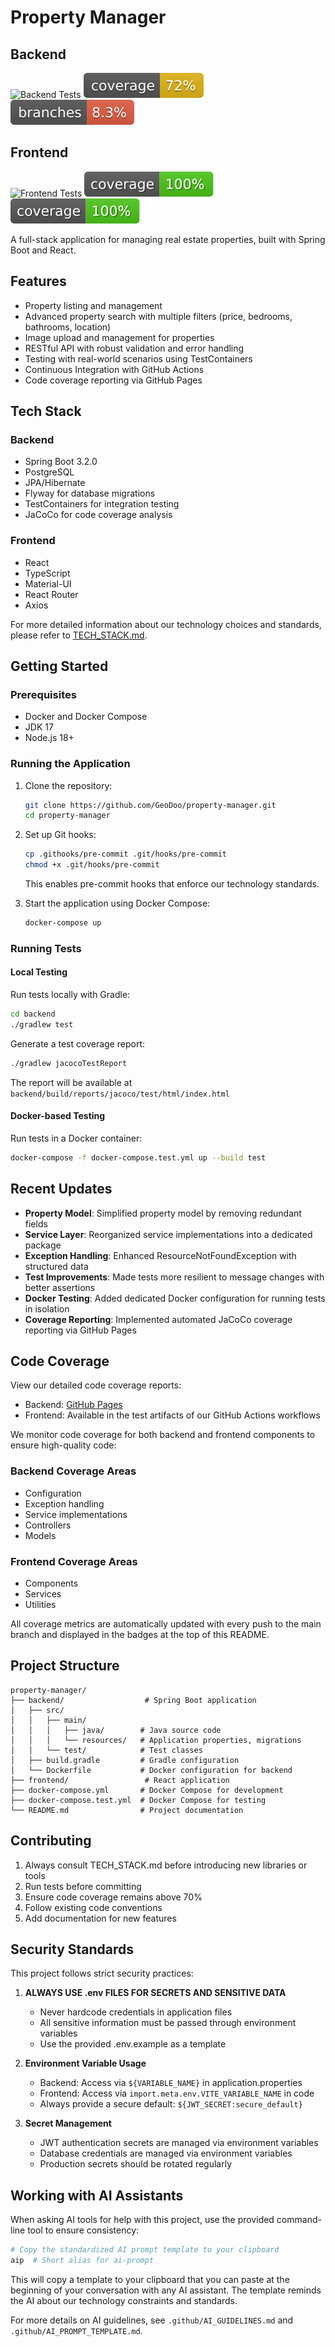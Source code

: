 # Property Manager

## Backend
![Backend Tests](https://github.com/GeoDoo/property-manager/actions/workflows/backend.yml/badge.svg)
![Backend Coverage](https://github.com/GeoDoo/property-manager/blob/main/.github/badges/jacoco.svg)
![Backend Branches](https://github.com/GeoDoo/property-manager/blob/main/.github/badges/branches.svg)

## Frontend
![Frontend Tests](https://github.com/GeoDoo/property-manager/actions/workflows/frontend.yml/badge.svg)
![Frontend Coverage](https://github.com/GeoDoo/property-manager/blob/main/.github/badges/frontend-coverage.svg)
![Frontend Branches](https://github.com/GeoDoo/property-manager/blob/main/.github/badges/frontend-branches.svg)

A full-stack application for managing real estate properties, built with Spring Boot and React.

## Features

- Property listing and management
- Advanced property search with multiple filters (price, bedrooms, bathrooms, location)
- Image upload and management for properties
- RESTful API with robust validation and error handling
- Testing with real-world scenarios using TestContainers
- Continuous Integration with GitHub Actions
- Code coverage reporting via GitHub Pages

## Tech Stack

### Backend
- Spring Boot 3.2.0
- PostgreSQL
- JPA/Hibernate
- Flyway for database migrations
- TestContainers for integration testing
- JaCoCo for code coverage analysis

### Frontend
- React
- TypeScript
- Material-UI
- React Router
- Axios

For more detailed information about our technology choices and standards, please refer to [TECH_STACK.md](./TECH_STACK.md).

## Getting Started

### Prerequisites

- Docker and Docker Compose
- JDK 17
- Node.js 18+

### Running the Application

1. Clone the repository:
   ```bash
   git clone https://github.com/GeoDoo/property-manager.git
   cd property-manager
   ```

2. Set up Git hooks:
   ```bash
   cp .githooks/pre-commit .git/hooks/pre-commit
   chmod +x .git/hooks/pre-commit
   ```
   This enables pre-commit hooks that enforce our technology standards.

3. Start the application using Docker Compose:
   ```bash
   docker-compose up
   ```

### Running Tests

#### Local Testing

Run tests locally with Gradle:

```bash
cd backend
./gradlew test
```

Generate a test coverage report:

```bash
./gradlew jacocoTestReport
```

The report will be available at `backend/build/reports/jacoco/test/html/index.html`

#### Docker-based Testing

Run tests in a Docker container:

```bash
docker-compose -f docker-compose.test.yml up --build test
```

## Recent Updates

- **Property Model**: Simplified property model by removing redundant fields
- **Service Layer**: Reorganized service implementations into a dedicated package
- **Exception Handling**: Enhanced ResourceNotFoundException with structured data
- **Test Improvements**: Made tests more resilient to message changes with better assertions
- **Docker Testing**: Added dedicated Docker configuration for running tests in isolation
- **Coverage Reporting**: Implemented automated JaCoCo coverage reporting via GitHub Pages

## Code Coverage

View our detailed code coverage reports:
- Backend: [GitHub Pages](https://geodoo.github.io/property-manager/)
- Frontend: Available in the test artifacts of our GitHub Actions workflows

We monitor code coverage for both backend and frontend components to ensure high-quality code:

### Backend Coverage Areas
- Configuration
- Exception handling
- Service implementations
- Controllers
- Models

### Frontend Coverage Areas
- Components
- Services
- Utilities

All coverage metrics are automatically updated with every push to the main branch and displayed in the badges at the top of this README.

## Project Structure

```
property-manager/
├── backend/                  # Spring Boot application
│   ├── src/
│   │   ├── main/
│   │   │   ├── java/        # Java source code
│   │   │   └── resources/   # Application properties, migrations
│   │   └── test/            # Test classes
│   ├── build.gradle         # Gradle configuration
│   └── Dockerfile           # Docker configuration for backend
├── frontend/                 # React application
├── docker-compose.yml       # Docker Compose for development
├── docker-compose.test.yml  # Docker Compose for testing
└── README.md                # Project documentation
```

## Contributing

1. Always consult TECH_STACK.md before introducing new libraries or tools
2. Run tests before committing
3. Ensure code coverage remains above 70%
4. Follow existing code conventions
5. Add documentation for new features

## Security Standards

This project follows strict security practices:

1. **ALWAYS USE .env FILES FOR SECRETS AND SENSITIVE DATA**
   - Never hardcode credentials in application files
   - All sensitive information must be passed through environment variables
   - Use the provided .env.example as a template

2. **Environment Variable Usage**
   - Backend: Access via `${VARIABLE_NAME}` in application.properties
   - Frontend: Access via `import.meta.env.VITE_VARIABLE_NAME` in code
   - Always provide a secure default: `${JWT_SECRET:secure_default}`

3. **Secret Management**
   - JWT authentication secrets are managed via environment variables
   - Database credentials are managed via environment variables
   - Production secrets should be rotated regularly

## Working with AI Assistants

When asking AI tools for help with this project, use the provided command-line tool to ensure consistency:

```bash
# Copy the standardized AI prompt template to your clipboard
aip  # Short alias for ai-prompt
```

This will copy a template to your clipboard that you can paste at the beginning of your conversation with any AI assistant. The template reminds the AI about our technology constraints and standards.

For more details on AI guidelines, see `.github/AI_GUIDELINES.md` and `.github/AI_PROMPT_TEMPLATE.md`.